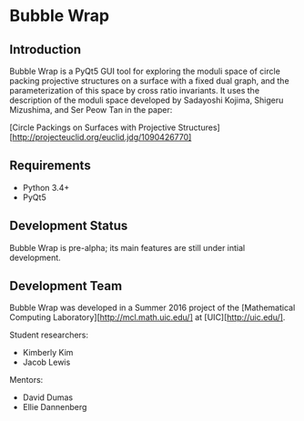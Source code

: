 Bubble Wrap
===========


Introduction
------------

Bubble Wrap is a PyQt5 GUI tool for exploring the moduli space of
circle packing projective structures on a surface with a fixed dual
graph, and the parameterization of this space by cross ratio
invariants.  It uses the description of the moduli space developed by
Sadayoshi Kojima, Shigeru Mizushima, and Ser Peow Tan in the paper:

[Circle Packings on Surfaces with Projective Structures][http://projecteuclid.org/euclid.jdg/1090426770]


Requirements
------------

* Python 3.4+
* PyQt5


Development Status
------------------

Bubble Wrap is pre-alpha; its main features are still under intial development.


Development Team
----------------

Bubble Wrap was developed in a Summer 2016 project of the
[Mathematical Computing Laboratory][http://mcl.math.uic.edu/] at
[UIC][http://uic.edu/].

Student researchers:
* Kimberly Kim
* Jacob Lewis

Mentors:
* David Dumas
* Ellie Dannenberg
